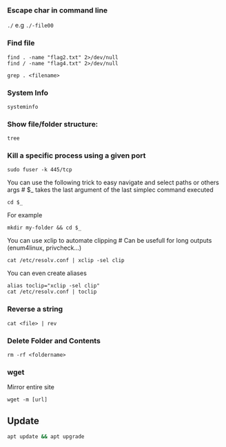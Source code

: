### Escape char in command line
`./` e.g `./-file00`

### Find file
```
find . -name "flag2.txt" 2>/dev/null
find / -name "flag4.txt" 2>/dev/null
```

```
grep . <filename>
```

### System Info
`systeminfo`

### Show file/folder structure:
```
tree
```


### Kill a specific process using a given port
```
sudo fuser -k 445/tcp
```

You can use the following trick to easy navigate and select paths or others args # $_ takes the last argument of the last simplec command executed 
```
cd $_   
```

For example 
```
mkdir my-folder && cd $_
```

You can use xclip to automate clipping # Can be usefull for long outputs (enum4linux, privcheck...) 
```
cat /etc/resolv.conf | xclip -sel clip  
```

You can even create aliases 
```
alias toclip="xclip -sel clip" 
cat /etc/resolv.conf | toclip
````

### Reverse a string
```
cat <file> | rev
```

### Delete Folder and Contents
```
rm -rf <foldername>
```

### wget
Mirror entire site
```
wget -m [url]
```

## Update
```bash
apt update && apt upgrade
```